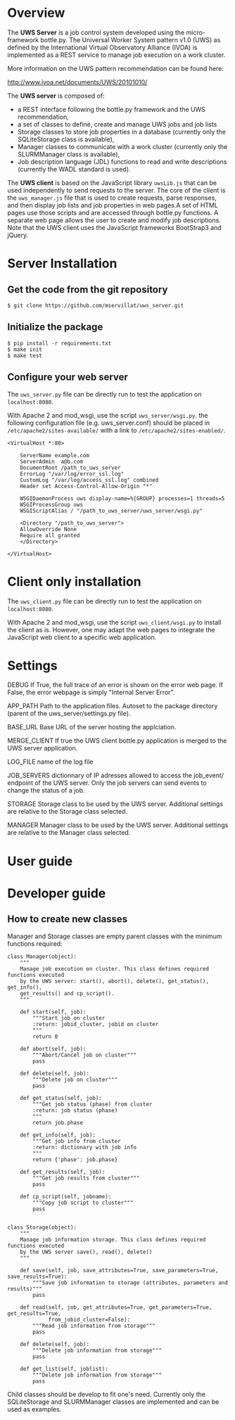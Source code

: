 
Overview
========
The **UWS Server** is a job control system developed using the micro-framework
bottle.py. The Universal Worker System pattern v1.0 (UWS) as defined
by the International Virtual Observatory Alliance (IVOA) is implemented
as a REST service to manage job execution on a work cluster.

More information on the UWS pattern recommendation can be found here:

http://www.ivoa.net/documents/UWS/20101010/

The **UWS server** is composed of:
* a REST interface following the bottle.py framework and the UWS recommendation,
* a set of classes to define, create and manage UWS jobs and job lists
* Storage classes to store job properties in a database (currently only the
  SQLiteStorage class is available),
* Manager classes to communicate with a work cluster (currently only the
  SLURMManager class is available),
* Job description language (JDL) functions to read and write descriptions
  (currently the WADL standard is used).

The **UWS client** is based on the JavaScript library `uwsLib.js` that can be
used independently to send requests to the server. The core of the client is the
`uws_manager.js` file that is used to create requests, parse responses, and then
display job lists and job properties in web pages.A set of HTML pages use those
scripts and are accessed through bottle.py functions. A separate web page allows
the user to create and modify job descriptions. Note that the UWS client uses the
JavaScript frameworks BootStrap3 and jQuery.


Server Installation
===================

Get the code from the git repository
------------------------------------
    $ git clone https://github.com/mservillat/uws_server.git

Initialize the package
----------------------
    $ pip install -r requirements.txt
    $ make init
    $ make test

Configure your web server
-------------------------
The `uws_server.py` file  can be directly run to test the application on
`localhost:8080`.

With Apache 2 and mod_wsgi, use the script `uws_server/wsgi.py`.
the following configuration file (e.g. uws_server.conf) should be placed in
`/etc/apache2/sites-available/` with a link to `/etc/apache2/sites-enabled/`.

    <VirtualHost *:80>

        ServerName example.com
        ServerAdmin  a@b.com
        DocumentRoot /path_to_uws_server
        ErrorLog "/var/log/error_ssl.log"
        CustomLog "/var/log/access_ssl.log" combined
        Header set Access-Control-Allow-Origin "*"

        WSGIDaemonProcess uws display-name=%{GROUP} processes=1 threads=5
        WSGIProcessGroup uws
        WSGIScriptAlias / "/path_to_uws_server/uws_server/wsgi.py"

        <Directory "/path_to_uws_server">
        AllowOverride None
        Require all granted
        </Directory>

    </VirtualHost>


Client only installation
========================
The `uws_client.py` file can be directly run to test the application on
`localhost:8080`.

With Apache 2 and mod_wsgi, use the script `uws_client/wsgi.py` to install the
client as is. However, one may adapt the web pages to integrate the JavaScript
web client to a specific web application.


Settings
========

DEBUG
    If True, the full trace of an error is shown on the error web page.
    If False, the error webpage is simply "Internal Server Error".

APP_PATH
    Path to the application files. Autoset to the package directory (parent
    of the uws_server/settings.py file).

BASE_URL
    Base URL of the server hosting the applciation.

MERGE_CLIENT
    If true the UWS client bottle.py application is merged to the UWS server
    application.

LOG_FILE
    name of the log file

JOB_SERVERS
    dictionnary of IP adresses allowed to access the job_event/ endpoint of
    the UWS server. Only the job servers can send events to change the status
    of a job.

STORAGE
    Storage class to be used by the UWS server. Additional settings are relative
    to the Storage class selected.

MANAGER
    Manager class to be used by the UWS server. Additional settings are relative
    to the Manager class selected.


User guide
==========



Developer guide
===============
How to create new classes
-------------------------
Manager and Storage classes are empty parent classes with the minimum functions
required:

    class Manager(object):
        """
        Manage job execution on cluster. This class defines required functions executed
        by the UWS server: start(), abort(), delete(), get_status(), get_info(),
        get_results() and cp_script().
        """

        def start(self, job):
            """Start job on cluster
            :return: jobid_cluster, jobid on cluster
            """
            return 0

        def abort(self, job):
            """Abort/Cancel job on cluster"""
            pass

        def delete(self, job):
            """Delete job on cluster"""
            pass

        def get_status(self, job):
            """Get job status (phase) from cluster
            :return: job status (phase)
            """
            return job.phase

        def get_info(self, job):
            """Get job info from cluster
            :return: dictionary with job info
            """
            return {'phase': job.phase}

        def get_results(self, job):
            """Get job results from cluster"""
            pass

        def cp_script(self, jobname):
            """Copy job script to cluster"""
            pass


    class Storage(object):
        """
        Manage job information storage. This class defines required functions executed
        by the UWS server save(), read(), delete()
        """

        def save(self, job, save_attributes=True, save_parameters=True, save_results=True):
            """Save job information to storage (attributes, parameters and results)"""
            pass

        def read(self, job, get_attributes=True, get_parameters=True, get_results=True,
                 from_jobid_cluster=False):
            """Read job information from storage"""
            pass

        def delete(self, job):
            """Delete job information from storage"""
            pass

        def get_list(self, joblist):
            """Delete job information from storage"""
            pass


Child classes should be develop to fit one's need. Currently only the SQLiteStorage
and SLURMManager classes are implemented and can be used as examples.
